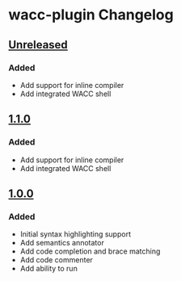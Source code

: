 <!-- Keep a Changelog guide -> https://keepachangelog.com -->

# wacc-plugin Changelog

## [Unreleased]
### Added
- Add support for inline compiler
- Add integrated WACC shell

## [1.1.0]
### Added
- Add support for inline compiler
- Add integrated WACC shell

## [1.0.0]
### Added
- Initial syntax highlighting support
- Add semantics annotator
- Add code completion and brace matching
- Add code commenter
- Add ability to run 

[Unreleased]: https://github.com/danieldeng2/wacc-plugin/compare/v1.1.0...HEAD
[1.1.0]: https://github.com/danieldeng2/wacc-plugin/compare/v1.0.0...v1.1.0
[1.0.0]: https://github.com/danieldeng2/wacc-plugin/releases/tag/v1.0.0
